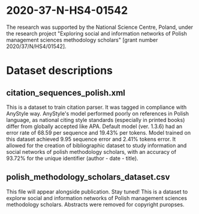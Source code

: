 # 2020-37-N-HS4-01542
The research was supported by the National Science Centre, Poland, under the research project 
"Exploring social and information networks of Polish management sciences methodology scholars" [grant number 2020/37/N/HS4/01542].

# Dataset descriptions
## citation_sequences_polish.xml
This is a dataset to train citation parser. It was tagged in compliance with AnyStyle way.
AnyStyle's model performed poorly on references in Polish language, as national citing style standards 
(especially in printed books) differ from globally accepted like APA.
Default model (ver. 1.3.6) had an error rate of 68.59 per sequence and 19.43% per tokens. 
Model trained on this dataset achieved 9.95 sequence error and 2.41% tokens error. 
It allowed for the creation of bibliographic dataset to study information and social networks of polish methodology scholars, 
with an accuracy of 93.72% for the unique identifier (author - date - title).

## polish_methodology_scholars_dataset.csv
This file will appear alongside publication. Stay tuned!
This is a dataset to explorw social and information networks of Polish management sciences methodology scholars.
Abstracts were removed for copyright puropses.
